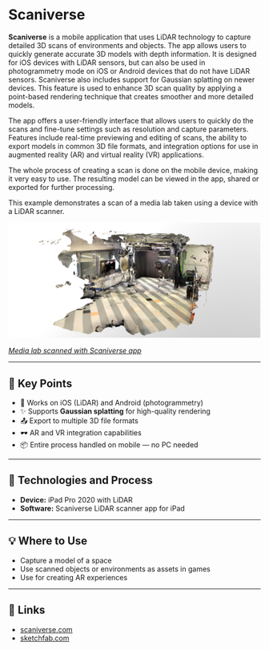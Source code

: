 # Scaniverse

**Scaniverse** is a mobile application that uses LiDAR technology to capture detailed 3D scans of environments and objects. The app allows users to quickly generate accurate 3D models with depth information. It is designed for iOS devices with LiDAR sensors, but can also be used in photogrammetry mode on iOS or Android devices that do not have LiDAR sensors. Scaniverse also includes support for Gaussian splatting on newer devices. This feature is used to enhance 3D scan quality by applying a point-based rendering technique that creates smoother and more detailed models.

The app offers a user-friendly interface that allows users to quickly do the scans and fine-tune settings such as resolution and capture parameters. Features include real-time previewing and editing of scans, the ability to export models in common 3D file formats, and integration options for use in augmented reality (AR) and virtual reality (VR) applications.

The whole process of creating a scan is done on the mobile device, making it very easy to use. The resulting model can be viewed in the app, shared or exported for further processing.

This example demonstrates a scan of a media lab taken using a device with a LiDAR scanner.

[![Scaniverse](../../images/scaniverse.PNG)](https://sketchfab.com/3d-models/scaniverse-medialab-7dd270dd046c4f6799ac96126b6566fc/embed)

_[Media lab scanned with Scaniverse app](https://sketchfab.com/3d-models/scaniverse-medialab-7dd270dd046c4f6799ac96126b6566fc/embed)_

---

## 🔑 Key Points

- 📱 Works on iOS (LiDAR) and Android (photogrammetry)
- ✨ Supports **Gaussian splatting** for high-quality rendering
- 📤 Export to multiple 3D file formats
- 🕶️ AR and VR integration capabilities
- 📦 Entire process handled on mobile — no PC needed

---

## 🧰 Technologies and Process

- **Device:** iPad Pro 2020 with LiDAR
- **Software:** Scaniverse LiDAR scanner app for iPad

---

## 💡 Where to Use

- Capture a model of a space
- Use scanned objects or environments as assets in games
- Use for creating AR experiences

---

## 🔗 Links

- [scaniverse.com](https://scaniverse.com)
- [sketchfab.com](https://sketchfab.com)
